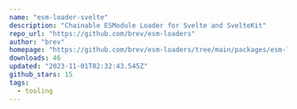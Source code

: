 ```yaml
---
name: "esm-loader-svelte"
description: "Chainable ESModule Loader for Svelte and SvelteKit"
repo_url: "https://github.com/brev/esm-loaders"
author: "brev"
homepage: "https://github.com/brev/esm-loaders/tree/main/packages/esm-loader-svelte#readme"
downloads: 46
updated: "2023-11-01T02:32:43.545Z"
github_stars: 15
tags: 
  - tooling
---
```

